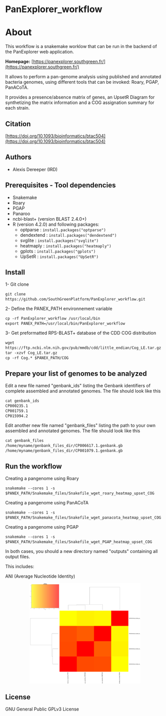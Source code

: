 # PanExplorer_workflow

# About

This workflow is a snakemake worklow that can be run in the backend of the PanExplorer web application.

**Homepage:** [https://panexplorer.southgreen.fr/](https://panexplorer.southgreen.fr/)

It allows to perform a pan-genome analysis using published and annotated bacteria genomes, using different tools that can be invoked: Roary, PGAP, PanACoTA.

It provides a presence/absence matrix of genes, an UpsetR Diagram for synthetizing the matrix information and a COG assignation summary for each strain.


## Citation

[https://doi.org/10.1093/bioinformatics/btac504](https://doi.org/10.1093/bioinformatics/btac504)

## Authors

* Alexis Dereeper (IRD)

## Prerequisites - Tool dependencies

- Snakemake
- Roary
- PGAP
- Panaroo
- ncbi-blast+ (version BLAST 2.4.0+)
- R (version 4.2.0) and following packages:
  - optparse : ``install.packages("optparse")``
  - dendextend : ``install.packages("dendextend")``
  - svglite : ``install.packages("svglite")``
  - heatmaply : ``install.packages("heatmaply")``
  - gplots : ``install.packages("gplots")``
  - UpSetR : ``install.packages("UpSetR")``

## Install

1- Git clone

```
git clone https://github.com/SouthGreenPlatform/PanExplorer_workflow.git
```

2- Define the PANEX_PATH environnement variable

```
cp -rf PanExplorer_workflow /usr/local/bin
export PANEX_PATH=/usr/local/bin/PanExplorer_workflow
```

3- Get preformatted RPS-BLAST+ database of the CDD COG distribution

```
wget https://ftp.ncbi.nlm.nih.gov/pub/mmdb/cdd/little_endian/Cog_LE.tar.gz
tar -xzvf Cog_LE.tar.gz
cp -rf Cog.* $PANEX_PATH/COG
```

## Prepare your list of genomes to be analyzed

Edit a new file named "genbank_ids" listing the Genbank identifiers of complete assembled and annotated genomes.
The file should look like this
```
cat genbank_ids
CP000235.1
CP001759.1
CP015994.2
```

Edit another new file named "genbank_files" listing the path to your own assembled and annotated genomes.
The file should look like this
```
cat genbank_files
/home/myname/genbank_files_dir/CP006617.1.genbank.gb
/home/myname/genbank_files_dir/CP001079.1.genbank.gb
```


## Run the workflow

Creating a pangenome using Roary

```
snakemake --cores 1 -s $PANEX_PATH/Snakemake_files/Snakefile_wget_roary_heatmap_upset_COG
```

Creating a pangenome using PanACoTA

```
snakemake --cores 1 -s $PANEX_PATH/Snakemake_files/Snakefile_wget_panacota_heatmap_upset_COG
```

Creating a pangenome using PGAP

```
snakemake --cores 1 -s $PANEX_PATH/Snakemake_files/Snakefile_wget_PGAP_heatmap_upset_COG
```

In both cases, you should a new directory named "outputs" containing all output files.

This includes:

 ANI (Average Nucleotide Identity)

 <img src="images/fastani.out.svg" align="center" width="70%" style="display: block; margin: auto;"/>
 


## License

GNU General Public GPLv3 License
